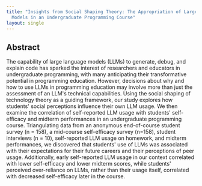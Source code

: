 ```yaml
---
title: "Insights from Social Shaping Theory: The Appropriation of Large Language
  Models in an Undergraduate Programming Course"
layout: single
---
```


## Abstract
The capability of large language models (LLMs) to generate, debug, and
explain code has sparked the interest of researchers and educators in
undergraduate programming, with many anticipating their transformative
potential in programming education. However, decisions about why and how to use
LLMs in programming education may involve more than just the assessment of an
LLM's technical capabilities. Using the social shaping of technology theory as
a guiding framework, our study explores how students' social perceptions
influence their own LLM usage. We then examine the correlation of self-reported
LLM usage with students' self-efficacy and midterm performances in an
undergraduate programming course. Triangulating data from an anonymous
end-of-course student survey (n = 158), a mid-course self-efficacy survey
(n=158), student interviews (n = 10), self-reported LLM usage on homework, and
midterm performances, we discovered that students' use of LLMs was associated
with their expectations for their future careers and their perceptions of peer
usage. Additionally, early self-reported LLM usage in our context correlated
with lower self-efficacy and lower midterm scores, while students' perceived
over-reliance on LLMs, rather than their usage itself, correlated with
decreased self-efficacy later in the course.

